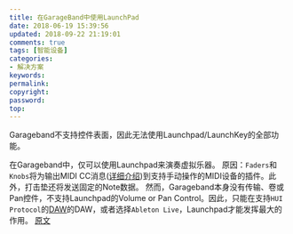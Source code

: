 ```yaml
---
title: 在GarageBand中使用LaunchPad
date: 2018-06-19 15:39:56
updated: 2018-09-22 21:19:01
comments: true
tags: [智能设备]
categories:
- 解决方案
keywords: 
permalink: 
copyright: 
password: 
top:   
---
```


Garageband不支持控件表面，因此无法使用Launchpad/LaunchKey的全部功能。

在Garageband中，仅可以使用Launchpad来演奏虚拟乐器。
原因：`Faders`和`Knobs`将为输出MIDI CC消息([详细介绍](http://global.novationmusic.com/answerbase/what-midi-cc-messages-do-the-controls-on-the-launchkey-send))到支持手动操作的MIDI设备的插件。此外，打击垫还将发送固定的Note数据。
然而，Garageband本身没有传输、卷或Pan控件，不支持Launchpad的Volume or Pan Control。因此，只能在支持`HUI Protocol`的[DAW](http://us.novationmusic.com/sites/default/files/novation/downloads/10606/launchkey-mk2-daw-setup-guide.pdf)的DAW，或者选择`Ableton Live`，Launchpad才能发挥最大的作用。
[原文](https://support.novationmusic.com/hc/en-gb/articles/207556325-Can-I-use-my-Launchkey-in-Garageband-)
